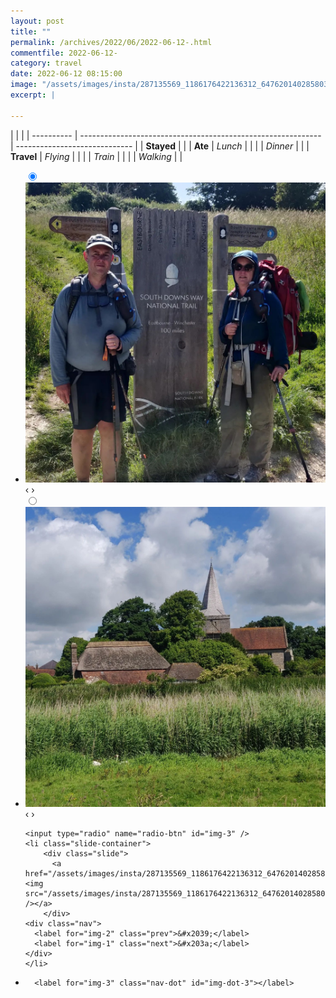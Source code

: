 ```yaml
---
layout: post
title: ""
permalink: /archives/2022/06/2022-06-12-.html
commentfile: 2022-06-12-
category: travel
date: 2022-06-12 08:15:00
image: "/assets/images/insta/287135569_1186176422136312_647620140285803823_n_17997991000457428.webp"
excerpt: |
  
---
```


|            |                                                              |
| ---------- | ------------------------------------------------------------ | ----------------------------- |
| **Stayed** |  |
| **Ate**    | _Lunch_                                                      |          |
|            | _Dinner_                                                     |          |
| **Travel** | _Flying_                                                     |          |
|            | _Train_                                                      |          |
|            | _Walking_                                                    |          |





<ul class="slides">
    <input type="radio" name="radio-btn" id="img-1" checked="checked" />
    <li class="slide-container">
        <div class="slide">
          <a href="/assets/images/insta/287325693_132365949424039_5223019539074902566_n_17934733346194633.webp"><img src="/assets/images/insta/287325693_132365949424039_5223019539074902566_n_17934733346194633.webp" /></a>
        </div>
    <div class="nav">
      <label for="img-3" class="prev">&#x2039;</label>
      <label for="img-2" class="next">&#x203a;</label>
    </div>
    </li>
        <input type="radio" name="radio-btn" id="img-2"  />
    <li class="slide-container">
        <div class="slide">
          <a href="/assets/images/insta/287197493_994762254567829_3715386903190412975_n_17966047591657776.webp"><img src="/assets/images/insta/287197493_994762254567829_3715386903190412975_n_17966047591657776.webp" /></a>
        </div>
    <div class="nav">
      <label for="img-1" class="prev">&#x2039;</label>
      <label for="img-3" class="next">&#x203a;</label>
    </div>
    </li>
    
    <input type="radio" name="radio-btn" id="img-3" />
    <li class="slide-container">
        <div class="slide">
          <a href="/assets/images/insta/287135569_1186176422136312_647620140285803823_n_17997991000457428.webp"><img src="/assets/images/insta/287135569_1186176422136312_647620140285803823_n_17997991000457428.webp" /></a>
        </div>
    <div class="nav">
      <label for="img-2" class="prev">&#x2039;</label>
      <label for="img-1" class="next">&#x203a;</label>
    </div>
    </li>
			
<li class="nav-dots">
      <label for="img-1" class="nav-dot" id="img-dot-1"></label>
      <label for="img-2" class="nav-dot" id="img-dot-2"></label>

      <label for="img-3" class="nav-dot" id="img-dot-3"></label>

</li>
</ul>        
             

		